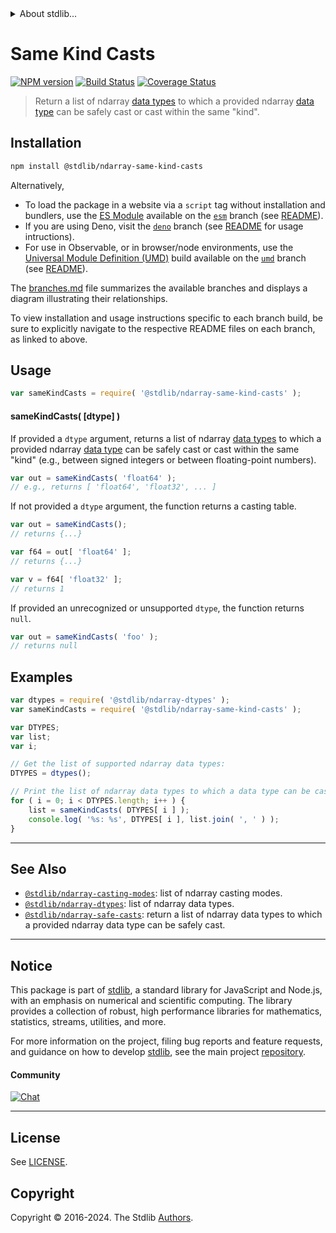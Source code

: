 <!--

@license Apache-2.0

Copyright (c) 2018 The Stdlib Authors.

Licensed under the Apache License, Version 2.0 (the "License");
you may not use this file except in compliance with the License.
You may obtain a copy of the License at

   http://www.apache.org/licenses/LICENSE-2.0

Unless required by applicable law or agreed to in writing, software
distributed under the License is distributed on an "AS IS" BASIS,
WITHOUT WARRANTIES OR CONDITIONS OF ANY KIND, either express or implied.
See the License for the specific language governing permissions and
limitations under the License.

-->


<details>
  <summary>
    About stdlib...
  </summary>
  <p>We believe in a future in which the web is a preferred environment for numerical computation. To help realize this future, we've built stdlib. stdlib is a standard library, with an emphasis on numerical and scientific computation, written in JavaScript (and C) for execution in browsers and in Node.js.</p>
  <p>The library is fully decomposable, being architected in such a way that you can swap out and mix and match APIs and functionality to cater to your exact preferences and use cases.</p>
  <p>When you use stdlib, you can be absolutely certain that you are using the most thorough, rigorous, well-written, studied, documented, tested, measured, and high-quality code out there.</p>
  <p>To join us in bringing numerical computing to the web, get started by checking us out on <a href="https://github.com/stdlib-js/stdlib">GitHub</a>, and please consider <a href="https://opencollective.com/stdlib">financially supporting stdlib</a>. We greatly appreciate your continued support!</p>
</details>

# Same Kind Casts

[![NPM version][npm-image]][npm-url] [![Build Status][test-image]][test-url] [![Coverage Status][coverage-image]][coverage-url] <!-- [![dependencies][dependencies-image]][dependencies-url] -->

> Return a list of ndarray [data types][@stdlib/ndarray/dtypes] to which a provided ndarray [data type][@stdlib/ndarray/dtypes] can be safely cast or cast within the same "kind".

<!-- Section to include introductory text. Make sure to keep an empty line after the intro `section` element and another before the `/section` close. -->

<section class="intro">

</section>

<!-- /.intro -->

<!-- Package usage documentation. -->

<section class="installation">

## Installation

```bash
npm install @stdlib/ndarray-same-kind-casts
```

Alternatively,

-   To load the package in a website via a `script` tag without installation and bundlers, use the [ES Module][es-module] available on the [`esm`][esm-url] branch (see [README][esm-readme]).
-   If you are using Deno, visit the [`deno`][deno-url] branch (see [README][deno-readme] for usage intructions).
-   For use in Observable, or in browser/node environments, use the [Universal Module Definition (UMD)][umd] build available on the [`umd`][umd-url] branch (see [README][umd-readme]).

The [branches.md][branches-url] file summarizes the available branches and displays a diagram illustrating their relationships.

To view installation and usage instructions specific to each branch build, be sure to explicitly navigate to the respective README files on each branch, as linked to above.

</section>

<section class="usage">

## Usage

```javascript
var sameKindCasts = require( '@stdlib/ndarray-same-kind-casts' );
```

#### sameKindCasts( \[dtype] )

If provided a `dtype` argument, returns a list of ndarray [data types][@stdlib/ndarray/dtypes] to which a provided ndarray [data type][@stdlib/ndarray/dtypes] can be safely cast or cast within the same "kind" (e.g., between signed integers or between floating-point numbers).

```javascript
var out = sameKindCasts( 'float64' );
// e.g., returns [ 'float64', 'float32', ... ]
```

If not provided a `dtype` argument, the function returns a casting table.

```javascript
var out = sameKindCasts();
// returns {...}

var f64 = out[ 'float64' ];
// returns {...}

var v = f64[ 'float32' ];
// returns 1
```

If provided an unrecognized or unsupported `dtype`, the function returns `null`.

```javascript
var out = sameKindCasts( 'foo' );
// returns null
```

</section>

<!-- /.usage -->

<!-- Package usage notes. Make sure to keep an empty line after the `section` element and another before the `/section` close. -->

<section class="notes">

</section>

<!-- /.notes -->

<!-- Package usage examples. -->

<section class="examples">

## Examples

<!-- eslint no-undef: "error" -->

```javascript
var dtypes = require( '@stdlib/ndarray-dtypes' );
var sameKindCasts = require( '@stdlib/ndarray-same-kind-casts' );

var DTYPES;
var list;
var i;

// Get the list of supported ndarray data types:
DTYPES = dtypes();

// Print the list of ndarray data types to which a data type can be cast...
for ( i = 0; i < DTYPES.length; i++ ) {
    list = sameKindCasts( DTYPES[ i ] );
    console.log( '%s: %s', DTYPES[ i ], list.join( ', ' ) );
}
```

</section>

<!-- /.examples -->

<!-- Section to include cited references. If references are included, add a horizontal rule *before* the section. Make sure to keep an empty line after the `section` element and another before the `/section` close. -->

<section class="references">

</section>

<!-- /.references -->

<!-- Section for related `stdlib` packages. Do not manually edit this section, as it is automatically populated. -->

<section class="related">

* * *

## See Also

-   <span class="package-name">[`@stdlib/ndarray-casting-modes`][@stdlib/ndarray/casting-modes]</span><span class="delimiter">: </span><span class="description">list of ndarray casting modes.</span>
-   <span class="package-name">[`@stdlib/ndarray-dtypes`][@stdlib/ndarray/dtypes]</span><span class="delimiter">: </span><span class="description">list of ndarray data types.</span>
-   <span class="package-name">[`@stdlib/ndarray-safe-casts`][@stdlib/ndarray/safe-casts]</span><span class="delimiter">: </span><span class="description">return a list of ndarray data types to which a provided ndarray data type can be safely cast.</span>

</section>

<!-- /.related -->

<!-- Section for all links. Make sure to keep an empty line after the `section` element and another before the `/section` close. -->


<section class="main-repo" >

* * *

## Notice

This package is part of [stdlib][stdlib], a standard library for JavaScript and Node.js, with an emphasis on numerical and scientific computing. The library provides a collection of robust, high performance libraries for mathematics, statistics, streams, utilities, and more.

For more information on the project, filing bug reports and feature requests, and guidance on how to develop [stdlib][stdlib], see the main project [repository][stdlib].

#### Community

[![Chat][chat-image]][chat-url]

---

## License

See [LICENSE][stdlib-license].


## Copyright

Copyright &copy; 2016-2024. The Stdlib [Authors][stdlib-authors].

</section>

<!-- /.stdlib -->

<!-- Section for all links. Make sure to keep an empty line after the `section` element and another before the `/section` close. -->

<section class="links">

[npm-image]: http://img.shields.io/npm/v/@stdlib/ndarray-same-kind-casts.svg
[npm-url]: https://npmjs.org/package/@stdlib/ndarray-same-kind-casts

[test-image]: https://github.com/stdlib-js/ndarray-same-kind-casts/actions/workflows/test.yml/badge.svg?branch=v0.3.0
[test-url]: https://github.com/stdlib-js/ndarray-same-kind-casts/actions/workflows/test.yml?query=branch:v0.3.0

[coverage-image]: https://img.shields.io/codecov/c/github/stdlib-js/ndarray-same-kind-casts/main.svg
[coverage-url]: https://codecov.io/github/stdlib-js/ndarray-same-kind-casts?branch=main

<!--

[dependencies-image]: https://img.shields.io/david/stdlib-js/ndarray-same-kind-casts.svg
[dependencies-url]: https://david-dm.org/stdlib-js/ndarray-same-kind-casts/main

-->

[chat-image]: https://img.shields.io/gitter/room/stdlib-js/stdlib.svg
[chat-url]: https://app.gitter.im/#/room/#stdlib-js_stdlib:gitter.im

[stdlib]: https://github.com/stdlib-js/stdlib

[stdlib-authors]: https://github.com/stdlib-js/stdlib/graphs/contributors

[umd]: https://github.com/umdjs/umd
[es-module]: https://developer.mozilla.org/en-US/docs/Web/JavaScript/Guide/Modules

[deno-url]: https://github.com/stdlib-js/ndarray-same-kind-casts/tree/deno
[deno-readme]: https://github.com/stdlib-js/ndarray-same-kind-casts/blob/deno/README.md
[umd-url]: https://github.com/stdlib-js/ndarray-same-kind-casts/tree/umd
[umd-readme]: https://github.com/stdlib-js/ndarray-same-kind-casts/blob/umd/README.md
[esm-url]: https://github.com/stdlib-js/ndarray-same-kind-casts/tree/esm
[esm-readme]: https://github.com/stdlib-js/ndarray-same-kind-casts/blob/esm/README.md
[branches-url]: https://github.com/stdlib-js/ndarray-same-kind-casts/blob/main/branches.md

[stdlib-license]: https://raw.githubusercontent.com/stdlib-js/ndarray-same-kind-casts/main/LICENSE

<!-- <related-links> -->

[@stdlib/ndarray/casting-modes]: https://github.com/stdlib-js/ndarray-casting-modes

[@stdlib/ndarray/dtypes]: https://github.com/stdlib-js/ndarray-dtypes

[@stdlib/ndarray/safe-casts]: https://github.com/stdlib-js/ndarray-safe-casts

<!-- </related-links> -->

</section>

<!-- /.links -->
